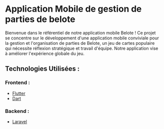 # Application Mobile de gestion de parties de belote


Bienvenue dans le référentiel de notre application mobile Belote ! 
Ce projet se concentre sur le développement d'une application mobile conviviale pour la gestion et l'organisation de parties de Belote, un jeu de cartes populaire qui nécessite réflexion stratégique et travail d'équipe. 
Notre application vise à améliorer l'expérience globale du jeu.

## Technologies Utilisées :

### Frontend :
- [Flutter](https://flutter.dev/)
- [Dart](https://dart.dev/)

### Backend :
- [Laravel](https://laravel.com/)
